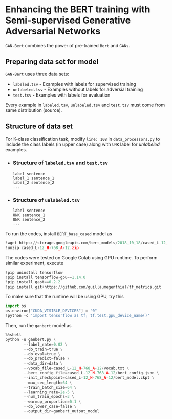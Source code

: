# Enhancing the BERT training with Semi-supervised Generative Adversarial Networks
`GAN-Bert` combines the power of pre-trained `Bert` and `GANs`. 
## Preparing data set for model
`GAN-Bert` uses three data sets:
* `labeled.tsv` - Examples with labels for supervised training
* `unlabeled.tsv` - Examples without labels for adversial training
* `test.tsv` - Examples with labels for evaluation

Every example in `labeled.tsv`, `unlabeled.tsv` and `test.tsv` must come from same distribution (source).
## Structure of data set
For K-class classification task, modify `line: 108` in `data_processors.py` to include the class labels (in upper case) along with `UNK` label for _unlabeled_ examples.
* ### Structure of `labeled.tsv` and `test.tsv`
  ```
  label sentence
  label_1 sentence_1
  label_2 sentence_2
  ...
  ```
* ### Structure of `unlabeled.tsv`
  ```
  label sentence
  UNK sentence_1
  UNK sentence_2
  ...
  ```
To run the codes, install `BERT_base_cased` model as
```python
!wget https://storage.googleapis.com/bert_models/2018_10_18/cased_L-12_H-768_A-12.zip
!unzip cased_L-12_H-768_A-12.zip
```
The codes were tested on Google Colab using GPU runtime. To perform similar experiment, execute
```python
!pip uninstall tensorflow
!pip install tensorflow-gpu==1.14.0
!pip install gast==0.2.2
!pip install git+https://github.com/guillaumegenthial/tf_metrics.git
```
To make sure that the runtime will be using GPU, try this
```python
import os
os.environ["CUDA_VISIBLE_DEVICES"] = "0"
!python -c 'import tensorflow as tf; tf.test.gpu_device_name()'
```
Then, run the `ganbert` model as
```python
%%shell
python -u ganbert.py \
        --label_rate=0.02 \
        --do_train=true \
        --do_eval=true \
        --do_predict=false \
        --data_dir=data \
        --vocab_file=cased_L-12_H-768_A-12/vocab.txt \
        --bert_config_file=cased_L-12_H-768_A-12/bert_config.json \
        --init_checkpoint=cased_L-12_H-768_A-12/bert_model.ckpt \
        --max_seq_length=64 \
        --train_batch_size=64 \
        --learning_rate=2e-5 \
        --num_train_epochs=3 \
        --warmup_proportion=0.1 \
        --do_lower_case=false \
        --output_dir=ganbert_output_model
```
